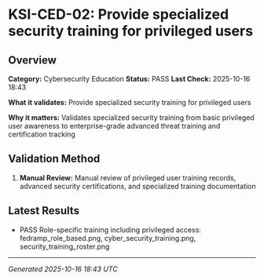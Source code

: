 # KSI-CED-02: Provide specialized security training for privileged users

## Overview

**Category:** Cybersecurity Education
**Status:** PASS
**Last Check:** 2025-10-16 18:43

**What it validates:** Provide specialized security training for privileged users

**Why it matters:** Validates specialized security training from basic privileged user awareness to enterprise-grade advanced threat training and certification tracking

## Validation Method

1. **Manual Review:** Manual review of privileged user training records, advanced security certifications, and specialized training documentation

## Latest Results

- PASS Role-specific training including privileged access: fedramp_role_based.png, cyber_security_training.png, security_training_roster.png

---
*Generated 2025-10-16 18:43 UTC*